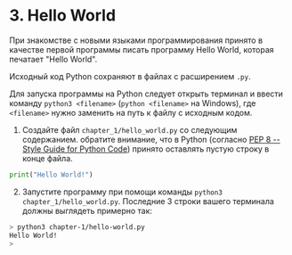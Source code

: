 # 3. Hello World

При знакомстве с новыми языками программирования принято в качестве первой программы писать программу Hello World, которая печатает "Hello World".

Исходный код Python сохраняют в файлах с расширением `.py`.

Для запуска программы на Python следует открыть терминал и ввести команду `python3 <filename>` (`python <filename>` на Windows), где `<filename>` нужно заменить на путь к файлу с исходным кодом.

1. Создайте файл `chapter_1/hello_world.py` со следующим содержанием. обратите внимание, что в Python (согласно [PEP 8 -- Style Guide for Python Code](https://www.python.org/dev/peps/pep-0008/)) принято оставлять пустую строку в конце файла.
<!--
filename: chapter_1/hello_world.py
-->

```python
print("Hello World!")

```

2. Запустите программу при помощи команды `python3 chapter_1/hello_world.py`. Последние 3 строки вашего терминала должны выглядеть примерно так:

<!-- 
runs: chapter_1/hello_world.py
stdin: ''
stdout: >
    Hello World!
-->

```bash
> python3 chapter-1/hello-world.py
Hello World!
>
```
